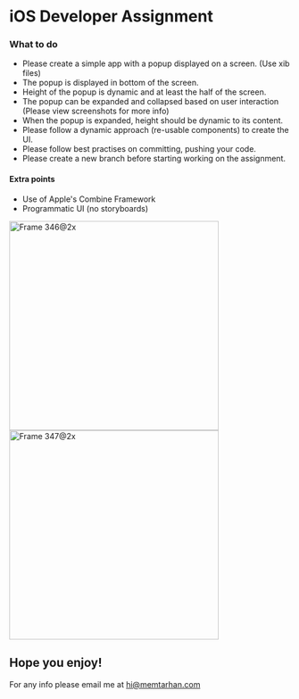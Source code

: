 # iOS Developer Assignment

### What to do
* Please create a simple app with a popup displayed on a screen. (Use xib files)
* The popup is displayed in bottom of the screen.
* Height of the popup is dynamic and at least the half of the screen. 
* The popup can be expanded and collapsed based on user interaction (Please view screenshots for more info) 
* When the popup is expanded, height should be dynamic to its content. 
* Please follow a dynamic approach (re-usable components) to create the UI.
* Please follow best practises on committing, pushing your code. 
* Please create a new branch before starting working on the assignment. 

#### Extra points
* Use of Apple's Combine Framework
* Programmatic UI (no storyboards)

<img width="375" alt="Frame 346@2x" src="https://user-images.githubusercontent.com/32220126/223865707-1965a828-2dac-48a9-86d0-2ce6ab631afc.png">
<img width="375" alt="Frame 347@2x" src="https://user-images.githubusercontent.com/32220126/223865733-01010a40-6578-4f7c-8c3d-847a1f303bfb.png">


## Hope you enjoy!
For any info please email me at hi@memtarhan.com

